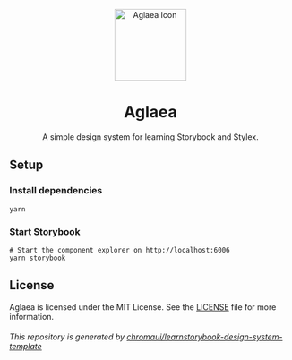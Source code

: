 <p align="center">
  <a href="https://github.com/eddielin0926/aglaea">
    <picture>
      <source media="(prefers-color-scheme: light)" srcset="./docs/imgs/aglaea-icon.png">
      <source media="(prefers-color-scheme: dark)" srcset="./docs/imgs/aglaea-icon-dark.png">
      <img alt="Aglaea Icon" width="128">
    </picture>
  </a>
</p>

<h1 align="center">
  Aglaea
</h1>
<p align="center">
A simple design system for learning Storybook and Stylex.
</p>

## Setup

### Install dependencies

```shell
yarn
```

### Start Storybook

```shell
# Start the component explorer on http://localhost:6006
yarn storybook
```

## License

Aglaea is licensed under the MIT License. See the [LICENSE](./LICENSE) file for more information.

###### This repository is generated by [chromaui/learnstorybook-design-system-template](https://github.com/chromaui/learnstorybook-design-system-template)
